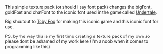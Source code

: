 This simple texture pack (or should i say font pack) changes the bigFont, goldFont and chatFont to the iconic font used in the game called [Undertale](https://store.steampowered.com/app/391540/Undertale/).

Big shoutout to [Toby Fox](https://x.com/tobyfox) for making this iconic game and this iconic font for use.

PS: by the way this is my first time creating a texture pack of my own so please dont be ashamed of my work here (I'm a noob when it comes to programming like this)